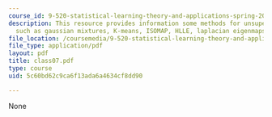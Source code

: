 ```yaml
---
course_id: 9-520-statistical-learning-theory-and-applications-spring-2006
description: This resource provides information some methods for unsupervised learning
  such as gaussian mixtures, K-means, ISOMAP, HLLE, laplacian eigenmaps.
file_location: /coursemedia/9-520-statistical-learning-theory-and-applications-spring-2006/5c60bd62c9ca6f13ada6a4634cf8dd90_class07.pdf
file_type: application/pdf
layout: pdf
title: class07.pdf
type: course
uid: 5c60bd62c9ca6f13ada6a4634cf8dd90

---
```

None